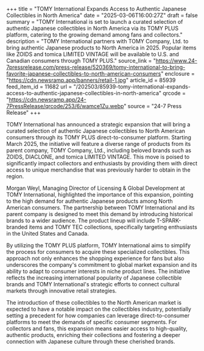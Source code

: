 +++
title = "TOMY International Expands Access to Authentic Japanese Collectibles in North America"
date = "2025-03-06T16:00:27Z"
draft = false
summary = "TOMY International is set to launch a curated selection of authentic Japanese collectibles in North America via its TOMY PLUS platform, catering to the growing demand among fans and collectors."
description = "TOMY International partners with TOMY Company, Ltd. to bring authentic Japanese products to North America in 2025. Popular items like ZOIDS and tomica LIMITED VINTAGE will be available to U.S. and Canadian consumers through TOMY PLUS."
source_link = "https://www.24-7pressrelease.com/press-release/520369/tomy-international-to-bring-favorite-japanese-collectibles-to-north-american-consumers"
enclosure = "https://cdn.newsramp.app/banners/retail-1.jpg"
article_id = 85939
feed_item_id = 11682
url = "/202503/85939-tomy-international-expands-access-to-authentic-japanese-collectibles-in-north-america"
qrcode = "https://cdn.newsramp.app/24-7PressRelease/qrcode/253/6/wamce1Zu.webp"
source = "24-7 Press Release"
+++

<p>TOMY International has announced a strategic expansion that will bring a curated selection of authentic Japanese collectibles to North American consumers through its TOMY PLUS direct-to-consumer platform. Starting March 2025, the initiative will feature a diverse range of products from its parent company, TOMY Company, Ltd., including beloved brands such as ZOIDS, DIACLONE, and tomica LIMITED VINTAGE. This move is poised to significantly impact collectors and enthusiasts by providing them with direct access to unique merchandise that was previously harder to obtain in the region.</p><p>Morgan Weyl, Managing Director of Licensing & Global Development at TOMY International, highlighted the importance of this expansion, pointing to the high demand for authentic Japanese products among North American consumers. The partnership between TOMY International and its parent company is designed to meet this demand by introducing historical brands to a wider audience. The product lineup will include T-SPARK-branded items and TOMY TEC collections, specifically targeting enthusiasts in the United States and Canada.</p><p>By utilizing the TOMY PLUS platform, TOMY International aims to simplify the process for consumers to acquire these specialized collectibles. This approach not only enhances the shopping experience for fans but also underscores the company's commitment to global market expansion and its ability to adapt to consumer interests in niche product lines. The initiative reflects the increasing international popularity of Japanese collectible brands and TOMY International's strategic efforts to connect cultural markets through innovative retail strategies.</p><p>The introduction of these collectibles to the North American market is expected to have a notable impact on the collectibles industry, potentially setting a precedent for how companies can leverage direct-to-consumer platforms to meet the demands of specific consumer segments. For collectors and fans, this expansion means easier access to high-quality, authentic products, enriching their collections and fostering a deeper connection with Japanese culture through these cherished brands.</p>